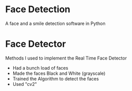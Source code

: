 # Face Detection
 A face and a smile detection software in Python

# Face Detector
Methods I used to implement the Real Time Face Detector
- Had a bunch load of faces
- Made the faces Black and White (grayscale)
- Trained the Algorithm to detect the faces
- Used "cv2" 